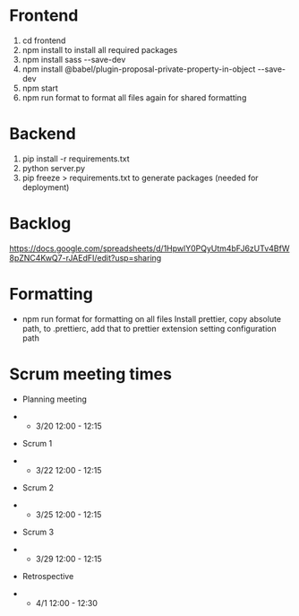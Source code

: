 # Frontend
1. cd frontend
2. npm install to install all required packages
3. npm install sass --save-dev
4. npm install @babel/plugin-proposal-private-property-in-object --save-dev
5. npm start
6. npm run format to format all files again for shared formatting

# Backend
1. pip install -r requirements.txt 
2. python server.py
3. pip freeze > requirements.txt to generate packages (needed for deployment)

# Backlog
https://docs.google.com/spreadsheets/d/1HpwlY0PQyUtm4bFJ6zUTv4BfW8pZNC4KwQ7-rJAEdFI/edit?usp=sharing 

# Formatting
- npm run format for formatting on all files
Install prettier, copy absolute path, to .prettierc, add that to prettier extension setting configuration path

# Scrum meeting times
- Planning meeting
- - 3/20 12:00 - 12:15

- Scrum 1
- - 3/22 12:00 - 12:15

- Scrum 2
- - 3/25 12:00 - 12:15

- Scrum 3
- - 3/29 12:00 - 12:15

- Retrospective
- - 4/1 12:00 - 12:30